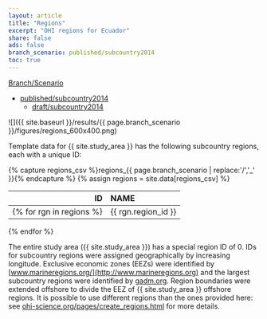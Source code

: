 ```yaml
---
layout: article
title: "Regions"
excerpt: "OHI regions for Ecuador"
share: false
ads: false
branch_scenario: published/subcountry2014
toc: true
---
```


<nav class="navbar navbar-default" role="navigation">   <div class="container-fluid">     <div class="navbar-header">       <a class="navbar-brand" href="#">Branch/Scenario</a>     </div>     <div class="collapse navbar-collapse" id="navbar-1">       <ul class="nav navbar-nav">         <li class="dropdown">           <a href="#" class="dropdown-toggle" data-toggle="dropdown" role="button" aria-expanded="false">published/subcountry2014<span class="caret"></span></a>           <ul class="dropdown-menu" role="menu">                       <li><a href="{{ site.baseurl }}/draft/subcountry2014/regions/">draft/subcountry2014</a></li>                     </ul>         </li>       </ul>     </div>   </div> </nav> 

<!--script src="https://embed.github.com/view/geojson/OHI-Science/ecu/published/subcountry2014/spatial/regions_gcs.geojson"></script-->
![]({{ site.baseurl }}/results/{{ page.branch_scenario }}/figures/regions_600x400.png)

Template data for {{ site.study_area }} has the following subcountry regions, each with a unique ID:

{% capture regions_csv %}regions_{{ page.branch_scenario | replace:'/','_' }}{% endcapture %}
{% assign regions = site.data[regions_csv] %}

| ID               | NAME            |
|-----------------:|:----------------|
{% for rgn in regions %}| {{ rgn.region_id }} | {{ rgn.rgn_title }} |
{% endfor %}

The entire study area ({{ site.study_area }}) has a special region ID of 0.  IDs for subcountry regions were assigned geographically by increasing longitude. Exclusive economic zones (EEZs) were identified by [www.marineregions.org/](http://www.marineregions.org) and the largest subcountry regions were identified by [gadm.org](http://www.gadm.org). Region boundaries were extended offshore to divide the EEZ of {{ site.study_area }} offshore regions. It is possible to use different regions than the ones provided here: see [ohi-science.org/pages/create_regions.html](http://ohi-science.org/pages/create_regions.html) for more details.

